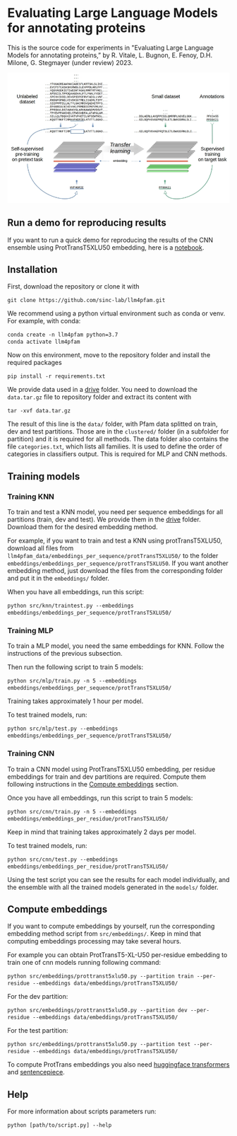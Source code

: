 # Evaluating Large Language Models for annotating proteins

This is the source code for experiments in "Evaluating Large Language Models for annotating proteins,” by R. Vitale, L. Bugnon, E. Fenoy, D.H. Milone, G. Stegmayer (under review) 2023.

![Transfer Learning](TL.jpg)

## Run a demo for reproducing results

If you want to run a quick demo for reproducing the results of the CNN ensemble using ProtTransT5XLU50 embedding, here is a [notebook](https://colab.research.google.com/github/sinc-lab/llm4pfam/blob/main/notebooks/LLM4Pfam_for_reproducing_results.ipynb).

## Installation

First, download the repository or clone it with

```
git clone https://github.com/sinc-lab/llm4pfam.git
```

We recommend using a python virtual environment such as conda or venv. For example, with conda:

```
conda create -n llm4pfam python=3.7
conda activate llm4pfam
```

Now on this environment, move to the repository folder and install the required packages

```
pip install -r requirements.txt
```

We provide data used in a [drive](https://drive.google.com/drive/folders/1Wp5zzMUES1u4neGqrR2_FAwGylNG7v7h?usp=drive_link) folder. You need to download the `data.tar.gz` file to repository folder and extract its content with

```
tar -xvf data.tar.gz
```

The result of this line is the `data/` folder, with Pfam data splitted on train, dev and test partitions. Those are in the `clustered/` folder (in a subfolder for partition) and it is required for all methods. The data folder also contains the file `categories.txt`, which lists all families. It is used to define the order of categories in classifiers output. This is required for MLP and CNN methods.

## Training  models

### Training KNN

To train and test a KNN model, you need per sequence embeddings for all partitions (train, dev and test). We provide them in the [drive](https://drive.google.com/drive/folders/1Wp5zzMUES1u4neGqrR2_FAwGylNG7v7h?usp=drive_link) folder. Download them for the desired embedding method.

For example, if you want to train and test a KNN using protTransT5XLU50, download all files from `llm4pfam_data/embeddings_per_sequence/protTransT5XLU50/` to the 
folder `embeddings/embeddings_per_sequence/protTransT5XLU50`. If you want another embedding method, just download the files from the corresponding folder and put it in the `embeddings/` folder.

When you have all embeddings, run this script:

```
python src/knn/traintest.py --embeddings embeddings/embeddings_per_sequence/protTransT5XLU50/
```

### Training MLP

To train a MLP model, you need the same embeddings for KNN. Follow the instructions of the previous subsection.

Then run the following script to train 5 models:

```
python src/mlp/train.py -n 5 --embeddings embeddings/embeddings_per_sequence/protTransT5XLU50/
```

Training takes approximately 1 hour per model. 

To test trained models, run:

```
python src/mlp/test.py --embeddings embeddings/embeddings_per_sequence/protTransT5XLU50/
```

### Training CNN

To train a CNN model using ProtTransT5XLU50 embedding, per residue embeddings for train and dev partitions are required. Compute them following instructions in the [Compute embeddings](#compute-embeddings) section.

Once you have all embeddings, run this script to train 5 models:

```
python src/cnn/train.py -n 5 --embeddings embeddings/embeddings_per_residue/protTransT5XLU50/
```

Keep in mind that training takes approximately 2 days per model. 

To test trained models, run:

```
python src/cnn/test.py --embeddings embeddings/embeddings_per_residue/protTransT5XLU50/
```

Using the test script you can see the results for each model individually, and the ensemble with all the trained models generated in the `models/` folder. 

## Compute embeddings

If you want to compute embeddings by yourself, run the corresponding embedding method script from `src/embeddings/`. Keep in mind that computing embeddings processing may take several hours.

For example you can obtain ProtTransT5-XL-U50 per-residue embedding to train one of cnn models running following command:

```
python src/embeddings/prottranst5xlu50.py --partition train --per-residue --embeddings data/embeddings/protTransT5XLU50/
```

For the dev partition:

```
python src/embeddings/prottranst5xlu50.py --partition dev --per-residue --embeddings data/embeddings/protTransT5XLU50/
```

For the test partition:

```
python src/embeddings/prottranst5xlu50.py --partition test --per-residue --embeddings data/embeddings/protTransT5XLU50/
```

To compute ProtTrans embeddings you also need [huggingface transformers](https://huggingface.co/docs/transformers/installation) and [sentencepiece](https://pypi.org/project/sentencepiece/).

## Help

For more information about scripts parameters run:

```
python [path/to/script.py] --help
```
